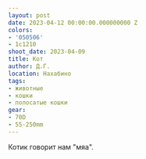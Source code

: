 ```yaml
---
layout: post
date: 2023-04-12 00:00:00.000000000 Z
colors:
- '050506'
- 1c1210
shoot_date: 2023-04-09
title: Кот
author: Д.Г.
location: Нахабино
tags:
- животные
- кошки
- полосатые кошки
gear:
- 70D
- 55-250mm
---
```

Котик говорит нам "мяа".

